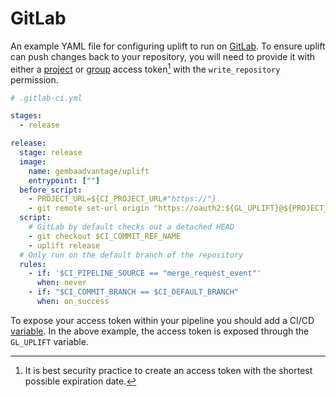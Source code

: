 # GitLab

An example YAML file for configuring uplift to run on [GitLab](https://gitlab.com/). To ensure uplift can push changes back to your repository, you will need to provide it with either a [project](https://docs.gitlab.com/ee/user/project/settings/project_access_tokens.html) or [group](https://docs.gitlab.com/ee/user/group/settings/group_access_tokens.html) access token[^1] with the `write_repository` permission.

```yaml
# .gitlab-ci.yml

stages:
  - release

release:
  stage: release
  image:
    name: gembaadvantage/uplift
    entrypoint: [""]
  before_script:
    - PROJECT_URL=${CI_PROJECT_URL#"https://"}
    - git remote set-url origin "https://oauth2:${GL_UPLIFT}@${PROJECT_URL}.git"
  script:
    # GitLab by default checks out a detached HEAD
    - git checkout $CI_COMMIT_REF_NAME
    - uplift release
  # Only run on the default branch of the repository
  rules:
    - if: '$CI_PIPELINE_SOURCE == "merge_request_event"'
      when: never
    - if: "$CI_COMMIT_BRANCH == $CI_DEFAULT_BRANCH"
      when: on_success
```

To expose your access token within your pipeline you should add a CI/CD [variable](https://docs.gitlab.com/ee/ci/variables/). In the above example, the access token is exposed through the `GL_UPLIFT` variable.

[^1]: It is best security practice to create an access token with the shortest possible expiration date.
